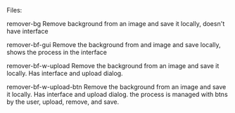 Files:

remover-bg Remove background from an image and save it locally, doesn't have interface

remover-bf-gui Remove the background from and image and save locally, shows the process in the interface

remover-bf-w-upload Remove the background from an image and save it locally. Has interface and upload dialog.

remover-bf-w-upload-btn Remove the background from an image and save it locally. Has interface and upload dialog. the process is managed with btns by the user, upload, remove, and save. 